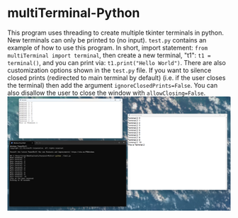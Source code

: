 # multiTerminal-Python
This program uses threading to create multiple tkinter terminals in python. New terminals can only be printed to (no input). `test.py` contains an example of how to use this program. In short, import statement: `from multiTerminal import terminal`, then create a new terminal, "t1": `t1 = terminal()`, and you can print via: `t1.print("Hello World")`. There are also customization options shown in the `test.py` file. If you want to silence closed prints (redirected to main terminal by default) (i.e. if the user closes the terminal) then add the argument `ignoreClosedPrints=False`. You can also disallow the user to close the window with `allowClosing=False`.
![Picture showing example](screenshot.png)
